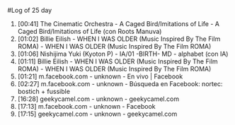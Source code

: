 #Log of 25 day

1. [00:41] The Cinematic Orchestra - A Caged Bird/Imitations of Life - A Caged Bird/Imitations of Life (con Roots Manuva)
1. [01:02] Billie Eilish - WHEN I WAS OLDER (Music Inspired By The Film ROMA) - WHEN I WAS OLDER (Music Inspired By The Film ROMA)
1. [01:06] Nishijima Yuki (Kyoton P) - IA/01 -BIRTH- MD - alphabet (con IA)
1. [01:11] Billie Eilish - WHEN I WAS OLDER (Music Inspired By The Film ROMA) - WHEN I WAS OLDER (Music Inspired By The Film ROMA)
1. [01:21] m.facebook.com - unknown - En vivo | Facebook
1. [02:27] m.facebook.com - unknown - Búsqueda en Facebook: nortec: bostich + fussible
1. [16:28] geekycamel.com - unknown - geekycamel.com
1. [17:13] m.facebook.com - unknown - Facebook
1. [17:15] geekycamel.com - unknown - geekycamel.com
